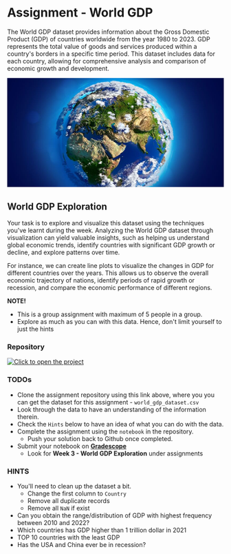 # Assignment - World GDP
The World GDP dataset provides information about the Gross Domestic Product (GDP) of countries worldwide from the year 1980 to 2023. GDP represents the total value of goods and services produced within a country's borders in a specific time period. This dataset includes data for each country, allowing for comprehensive analysis and comparison of economic growth and development.


![world-gdp](./data-viz/word-gdp.jpeg)

##  World GDP Exploration
Your task is to explore and visualize this dataset using the techniques you've learnt during the week. Analyzing the World GDP dataset through visualization can yield valuable insights, such as helping us understand global economic trends, identify countries with significant GDP growth or decline, and explore patterns over time.

For instance, we can create line plots to visualize the changes in GDP for different countries over the years. This allows us to observe the overall economic trajectory of nations, identify periods of rapid growth or recession, and compare the economic performance of different regions. 

<aside>

**NOTE!** 

- This is a group assignment with maximum of 5 people in a group.
- Explore as much as you can with this data. Hence, don't limit yourself to just the hints

</aside>

### Repository
[![Click to open the project](https://img.shields.io/static/v1?label=Open%20Project&message=World%20GDP%20Exploration&color=blue)](https://github.com/kiboschool/world-gdp-exploration.git)


### TODOs
- Clone the assignment repository using this link above, where you you can get the dataset for this assignment - `world_gdp_dataset.csv`
- Look through the data to have an understanding of the information therein.
- Check the `Hints` below to have an idea of what you can do with the data.
- Complete the assignment using the `notebook` in the repository.
    - Push your solution back to Github once completed.
- Submit your notebook on **[Gradescope](https://www.gradescope.com/courses/544001/assignments)**
    - Look for **Week 3 - World GDP Exploration** under assignments

### HINTS
- You'll need to clean up the dataset a bit.
    - Change the first column to `Country`
    - Remove all duplicate records
    - Remove all `NaN` if exist
- Can you obtain the range/distribution of GDP with highest frequency between 2010 and 2022?
- Which countries has GDP higher than 1 trillion dollar in 2021
- TOP 10 countries with the least GDP
- Has the USA and China ever be in recession?


